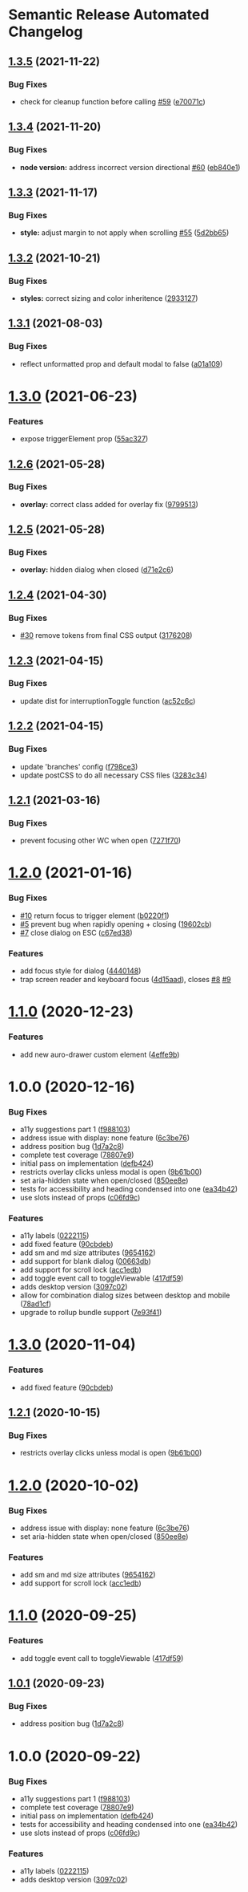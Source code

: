 # Semantic Release Automated Changelog

## [1.3.5](https://github.com/AlaskaAirlines/auro-interruption/compare/v1.3.4...v1.3.5) (2021-11-22)


### Bug Fixes

* check for cleanup function before calling [#59](https://github.com/AlaskaAirlines/auro-interruption/issues/59) ([e70071c](https://github.com/AlaskaAirlines/auro-interruption/commit/e70071cbdefd0c34cccddad35b203f599265dd01))

## [1.3.4](https://github.com/AlaskaAirlines/auro-interruption/compare/v1.3.3...v1.3.4) (2021-11-20)


### Bug Fixes

* **node version:** address incorrect version directional [#60](https://github.com/AlaskaAirlines/auro-interruption/issues/60) ([eb840e1](https://github.com/AlaskaAirlines/auro-interruption/commit/eb840e13ddb04c85f46c09199697c8ba1c61f9c8))

## [1.3.3](https://github.com/AlaskaAirlines/auro-interruption/compare/v1.3.2...v1.3.3) (2021-11-17)


### Bug Fixes

* **style:** adjust margin to not apply when scrolling [#55](https://github.com/AlaskaAirlines/auro-interruption/issues/55) ([5d2bb65](https://github.com/AlaskaAirlines/auro-interruption/commit/5d2bb655a97ad2c8ac353d873196e7b2a223d818))

## [1.3.2](https://github.com/AlaskaAirlines/auro-interruption/compare/v1.3.1...v1.3.2) (2021-10-21)


### Bug Fixes

* **styles:** correct sizing and color inheritence ([2933127](https://github.com/AlaskaAirlines/auro-interruption/commit/29331271ccda2952a6d3ce3bbe1dcd828c1f1d97))

## [1.3.1](https://github.com/AlaskaAirlines/auro-interruption/compare/v1.3.0...v1.3.1) (2021-08-03)


### Bug Fixes

* reflect unformatted prop and default modal to false ([a01a109](https://github.com/AlaskaAirlines/auro-interruption/commit/a01a10900ba407d132578ea35563c75031890672))

# [1.3.0](https://github.com/AlaskaAirlines/auro-interruption/compare/v1.2.6...v1.3.0) (2021-06-23)


### Features

* expose triggerElement prop ([55ac327](https://github.com/AlaskaAirlines/auro-interruption/commit/55ac327cbcf8a77d7fa4c268fd672fdbfbb764e2))

## [1.2.6](https://github.com/AlaskaAirlines/auro-interruption/compare/v1.2.5...v1.2.6) (2021-05-28)


### Bug Fixes

* **overlay:** correct class added for overlay fix ([9799513](https://github.com/AlaskaAirlines/auro-interruption/commit/9799513a7fc46a920b5e9ce908d55826654d60b8))

## [1.2.5](https://github.com/AlaskaAirlines/auro-interruption/compare/v1.2.4...v1.2.5) (2021-05-28)


### Bug Fixes

* **overlay:** hidden dialog when closed ([d71e2c6](https://github.com/AlaskaAirlines/auro-interruption/commit/d71e2c6f00d63fce416ba05608e76928260939f6))

## [1.2.4](https://github.com/AlaskaAirlines/auro-interruption/compare/v1.2.3...v1.2.4) (2021-04-30)


### Bug Fixes

* [#30](https://github.com/AlaskaAirlines/auro-interruption/issues/30) remove tokens from final CSS output ([3176208](https://github.com/AlaskaAirlines/auro-interruption/commit/317620815fa84e13f297961888dda047cd2f5787))

## [1.2.3](https://github.com/AlaskaAirlines/auro-interruption/compare/v1.2.2...v1.2.3) (2021-04-15)


### Bug Fixes

* update dist for interruptionToggle function ([ac52c6c](https://github.com/AlaskaAirlines/auro-interruption/commit/ac52c6c05f48252fb5e4a502722a5d3da31eb83a))

## [1.2.2](https://github.com/AlaskaAirlines/auro-interruption/compare/v1.2.1...v1.2.2) (2021-04-15)


### Bug Fixes

* update 'branches' config ([f798ce3](https://github.com/AlaskaAirlines/auro-interruption/commit/f798ce339fa22d4decc48065d0bf9c9ddd76058f))
* update postCSS to do all necessary CSS files ([3283c34](https://github.com/AlaskaAirlines/auro-interruption/commit/3283c34b46cd341bcaa44da0efda220bc8c03102))

## [1.2.1](https://github.com/AlaskaAirlines/auro-interruption/compare/v1.2.0...v1.2.1) (2021-03-16)


### Bug Fixes

* prevent focusing other WC when open ([7271f70](https://github.com/AlaskaAirlines/auro-interruption/commit/7271f70d5f70affe4d27bd18f9d1df137a639904))

# [1.2.0](https://github.com/AlaskaAirlines/auro-interruption/compare/v1.1.0...v1.2.0) (2021-01-16)


### Bug Fixes

* [#10](https://github.com/AlaskaAirlines/auro-interruption/issues/10) return focus to trigger element ([b0220f1](https://github.com/AlaskaAirlines/auro-interruption/commit/b0220f1404a3e3acb3b11d008faa19a383e5f5e5))
* [#5](https://github.com/AlaskaAirlines/auro-interruption/issues/5) prevent bug when rapidly opening + closing ([19602cb](https://github.com/AlaskaAirlines/auro-interruption/commit/19602cbbb8cde79dbf32b0786e2a7295794b3afd))
* [#7](https://github.com/AlaskaAirlines/auro-interruption/issues/7) close dialog on ESC ([c67ed38](https://github.com/AlaskaAirlines/auro-interruption/commit/c67ed38750bd0d85f5924c7b6c04dba282fbf358))


### Features

* add focus style for dialog ([4440148](https://github.com/AlaskaAirlines/auro-interruption/commit/44401488226854cb464df19ef03ef2f250268c25))
* trap screen reader and keyboard focus ([4d15aad](https://github.com/AlaskaAirlines/auro-interruption/commit/4d15aad4cf82054cf03cdc6e9da7a947ae9e4302)), closes [#8](https://github.com/AlaskaAirlines/auro-interruption/issues/8) [#9](https://github.com/AlaskaAirlines/auro-interruption/issues/9)

# [1.1.0](https://github.com/AlaskaAirlines/auro-interruption/compare/v1.0.0...v1.1.0) (2020-12-23)


### Features

* add new auro-drawer custom element ([4effe9b](https://github.com/AlaskaAirlines/auro-interruption/commit/4effe9b4dffdab2951603675adcddeb4b21f1095))

# 1.0.0 (2020-12-16)


### Bug Fixes

* a11y suggestions part 1 ([f988103](https://github.com/AlaskaAirlines/auro-interruption/commit/f988103006bf0d05e4acf684f8ca522179a6c318))
* address issue with display: none feature ([6c3be76](https://github.com/AlaskaAirlines/auro-interruption/commit/6c3be76e431f66754f954976e0a530db8b9f0bab))
* address position bug ([1d7a2c8](https://github.com/AlaskaAirlines/auro-interruption/commit/1d7a2c88096653d70bcab30556fe1213ff77a7a8))
* complete test coverage ([78807e9](https://github.com/AlaskaAirlines/auro-interruption/commit/78807e9f256e0fc7a17a2454aa1e85024cfc38ac))
* initial pass on implementation ([defb424](https://github.com/AlaskaAirlines/auro-interruption/commit/defb424b1ea7668abee19327f3108c3c324535f5))
* restricts overlay clicks unless modal is open ([9b61b00](https://github.com/AlaskaAirlines/auro-interruption/commit/9b61b004114954863db120fef58cf1ae25201f98))
* set aria-hidden state when open/closed ([850ee8e](https://github.com/AlaskaAirlines/auro-interruption/commit/850ee8e26b97bba955f8300111f844b58ea121aa))
* tests for accessibility and heading condensed into one ([ea34b42](https://github.com/AlaskaAirlines/auro-interruption/commit/ea34b42d04b68a5960dbbaf48ead7a4a4a3efc43))
* use slots instead of props ([c06fd9c](https://github.com/AlaskaAirlines/auro-interruption/commit/c06fd9c6833f1674d4482a81760a409fcd7ef0a8))


### Features

* a11y labels ([0222115](https://github.com/AlaskaAirlines/auro-interruption/commit/0222115de0146cb00eac714c74dacc37d0b0b4d5))
* add fixed feature ([90cbdeb](https://github.com/AlaskaAirlines/auro-interruption/commit/90cbdebe3c4a2d9dfb7a8b1671279a363afed4c1))
* add sm and md size attributes ([9654162](https://github.com/AlaskaAirlines/auro-interruption/commit/9654162cef6082c5c5e90711750ddda05cf8195d))
* add support for blank dialog ([00663db](https://github.com/AlaskaAirlines/auro-interruption/commit/00663db92ff86840136885e470b1b21935a9c5ba))
* add support for scroll lock ([acc1edb](https://github.com/AlaskaAirlines/auro-interruption/commit/acc1edb0160b513c772a3e00ab6f919497ac7bac))
* add toggle event call to toggleViewable ([417df59](https://github.com/AlaskaAirlines/auro-interruption/commit/417df59e3ef70779ddc20b2e3319f140001b03cb))
* adds desktop version ([3097c02](https://github.com/AlaskaAirlines/auro-interruption/commit/3097c025cddec5b458218a297a92d68fae98faf9))
* allow for combination dialog sizes between desktop and mobile ([78ad1cf](https://github.com/AlaskaAirlines/auro-interruption/commit/78ad1cfaceeb84df912eef4bf8549fd8a5f71af2))
* upgrade to rollup bundle support ([7e93f41](https://github.com/AlaskaAirlines/auro-interruption/commit/7e93f41c26b1f3f652f677b358a5fb0978c3af70))

# [1.3.0](https://github.com/AlaskaAirlines/auro-dialog/compare/v1.2.1...v1.3.0) (2020-11-04)


### Features

* add fixed feature ([90cbdeb](https://github.com/AlaskaAirlines/auro-dialog/commit/90cbdebe3c4a2d9dfb7a8b1671279a363afed4c1))

## [1.2.1](https://github.com/AlaskaAirlines/auro-dialog/compare/v1.2.0...v1.2.1) (2020-10-15)


### Bug Fixes

* restricts overlay clicks unless modal is open ([9b61b00](https://github.com/AlaskaAirlines/auro-dialog/commit/9b61b004114954863db120fef58cf1ae25201f98))

# [1.2.0](https://github.com/AlaskaAirlines/auro-dialog/compare/v1.1.0...v1.2.0) (2020-10-02)


### Bug Fixes

* address issue with display: none feature ([6c3be76](https://github.com/AlaskaAirlines/auro-dialog/commit/6c3be76e431f66754f954976e0a530db8b9f0bab))
* set aria-hidden state when open/closed ([850ee8e](https://github.com/AlaskaAirlines/auro-dialog/commit/850ee8e26b97bba955f8300111f844b58ea121aa))


### Features

* add sm and md size attributes ([9654162](https://github.com/AlaskaAirlines/auro-dialog/commit/9654162cef6082c5c5e90711750ddda05cf8195d))
* add support for scroll lock ([acc1edb](https://github.com/AlaskaAirlines/auro-dialog/commit/acc1edb0160b513c772a3e00ab6f919497ac7bac))

# [1.1.0](https://github.com/AlaskaAirlines/auro-dialog/compare/v1.0.1...v1.1.0) (2020-09-25)


### Features

* add toggle event call to toggleViewable ([417df59](https://github.com/AlaskaAirlines/auro-dialog/commit/417df59e3ef70779ddc20b2e3319f140001b03cb))

## [1.0.1](https://github.com/AlaskaAirlines/auro-dialog/compare/v1.0.0...v1.0.1) (2020-09-23)


### Bug Fixes

* address position bug ([1d7a2c8](https://github.com/AlaskaAirlines/auro-dialog/commit/1d7a2c88096653d70bcab30556fe1213ff77a7a8))

# 1.0.0 (2020-09-22)


### Bug Fixes

* a11y suggestions part 1 ([f988103](https://github.com/AlaskaAirlines/auro-dialog/commit/f988103006bf0d05e4acf684f8ca522179a6c318))
* complete test coverage ([78807e9](https://github.com/AlaskaAirlines/auro-dialog/commit/78807e9f256e0fc7a17a2454aa1e85024cfc38ac))
* initial pass on implementation ([defb424](https://github.com/AlaskaAirlines/auro-dialog/commit/defb424b1ea7668abee19327f3108c3c324535f5))
* tests for accessibility and heading condensed into one ([ea34b42](https://github.com/AlaskaAirlines/auro-dialog/commit/ea34b42d04b68a5960dbbaf48ead7a4a4a3efc43))
* use slots instead of props ([c06fd9c](https://github.com/AlaskaAirlines/auro-dialog/commit/c06fd9c6833f1674d4482a81760a409fcd7ef0a8))


### Features

* a11y labels ([0222115](https://github.com/AlaskaAirlines/auro-dialog/commit/0222115de0146cb00eac714c74dacc37d0b0b4d5))
* adds desktop version ([3097c02](https://github.com/AlaskaAirlines/auro-dialog/commit/3097c025cddec5b458218a297a92d68fae98faf9))
